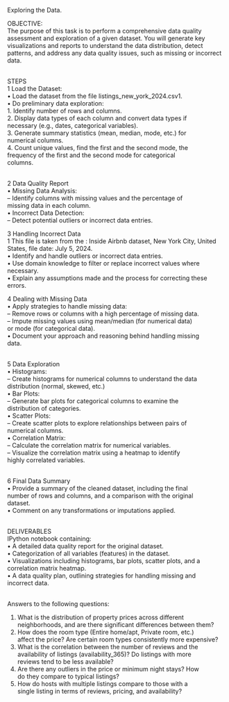 Exploring the Data.

OBJECTIVE:<br/>
The purpose of this task is to perform a comprehensive data quality<br/>
assessment and exploration of a given dataset. You will generate key<br/>
visualizations and reports to understand the data distribution, detect<br/>
patterns, and address any data quality issues, such as missing or incorrect<br/>
data.<br/><br/>


STEPS<br/>
1 Load the Dataset:<br/>
  • Load the dataset from the file listings_new_york_2024.csv1.<br/>
  • Do preliminary data exploration:<br/>
    1. Identify number of rows and columns.<br/>
    2. Display data types of each column and convert data types if<br/>
    necessary (e.g., dates, categorical variables).<br/>
    3. Generate summary statistics (mean, median, mode, etc.) for<br/>
    numerical columns.<br/>
    4. Count unique values, find the first and the second mode, the<br/>
    frequency of the first and the second mode for categorical<br/>
    columns.<br/><br/>
    
2 Data Quality Report<br/>
  • Missing Data Analysis:<br/>
    – Identify columns with missing values and the percentage of<br/>
  missing data in each column.<br/>
  • Incorrect Data Detection:<br/>
    – Detect potential outliers or incorrect data entries.<br/>
    
3 Handling Incorrect Data<br/>
  1 This file is taken from the : Inside Airbnb dataset, New York City, United States, file date: July 5, 2024.<br/>
  • Identify and handle outliers or incorrect data entries.<br/>
  • Use domain knowledge to filter or replace incorrect values where<br/>
  necessary.<br/>
  • Explain any assumptions made and the process for correcting these<br/>
  errors.<br/>
  
4 Dealing with Missing Data<br/>
  • Apply strategies to handle missing data:<br/>
    – Remove rows or columns with a high percentage of missing data.<br/>
    – Impute missing values using mean/median (for numerical data)<br/>
    or mode (for categorical data).<br/>
  • Document your approach and reasoning behind handling missing<br/>
  data.<br/><br/>
  
5 Data Exploration<br/>
  • Histograms:<br/>
    – Create histograms for numerical columns to understand the data<br/>
    distribution (normal, skewed, etc.)<br/>
  • Bar Plots:<br/>
    – Generate bar plots for categorical columns to examine the<br/>
    distribution of categories.<br/>
  • Scatter Plots:<br/>
    – Create scatter plots to explore relationships between pairs of<br/>
    numerical columns.<br/>
  • Correlation Matrix:<br/>
    – Calculate the correlation matrix for numerical variables.<br/>
    – Visualize the correlation matrix using a heatmap to identify<br/>
    highly correlated variables.<br/><br/>
    
6 Final Data Summary<br/>
  • Provide a summary of the cleaned dataset, including the final<br/>
  number of rows and columns, and a comparison with the original<br/>
  dataset.<br/>
  • Comment on any transformations or imputations applied.<br/><br/>

  
DELIVERABLES<br/>
IPython notebook containing:<br/>
  • A detailed data quality report for the original dataset.<br/>
  • Categorization of all variables (features) in the dataset.<br/>
  • Visualizations including histograms, bar plots, scatter plots, and a<br/>
  correlation matrix heatmap.<br/>
  • A data quality plan, outlining strategies for handling missing and<br/>
  incorrect data.<br/><br/>

Answers to the following questions:<br/>
  1. What is the distribution of property prices across different<br/>
  neighborhoods, and are there significant differences between them?<br/>
  2. How does the room type (Entire home/apt, Private room, etc.)<br/>
  affect the price? Are certain room types consistently more expensive?<br/>
  3. What is the correlation between the number of reviews and the<br/>
  availability of listings (availability_365)? Do listings with more<br/>
  reviews tend to be less available?<br/>
  4. Are there any outliers in the price or minimum night stays? How<br/>
  do they compare to typical listings?<br/>
  5. How do hosts with multiple listings compare to those with a<br/>
  single listing in terms of reviews, pricing, and availability?<br/>
